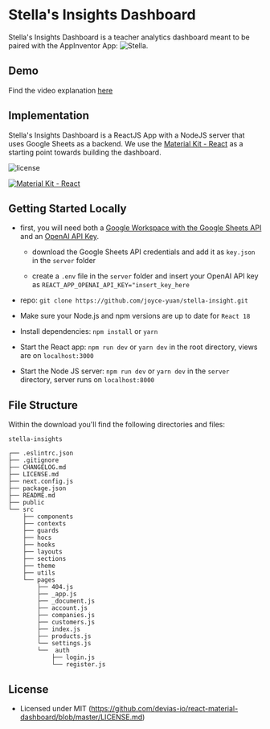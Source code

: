 # Stella's Insights Dashboard
Stella's Insights Dashboard is a teacher analytics dashboard meant to be paired with the AppInventor App: ![Stella](https://gallery.appinventor.mit.edu/?galleryid=d9837487-26ab-4df1-8ad6-47885a19a945).

## Demo
Find the video explanation [here](https://drive.google.com/file/d/12TxurbUTJcVo4gkCpqx5UnpkWco_GN0k/view?usp=sharing)

## Implementation
Stella's Insights Dashboard is a ReactJS App with a NodeJS server that uses Google Sheets as a backend. We use the [Material Kit - React](https://material-kit-react.devias.io/) as a starting point towards building the dashboard. 

![license](https://img.shields.io/badge/license-MIT-blue.svg)

[![Material Kit - React](https://github.com/devias-io/material-kit-react/blob/main/public/assets/thumbnail.png)](https://material-kit-react.devias.io/)


## Getting Started Locally
- first, you will need both a [Google Workspace with the Google Sheets API](https://developers.google.com/workspace/guides/get-started) and an [OpenAI API Key](https://platform.openai.com/docs/introduction).

	- download the Google Sheets API credentials and add it as `key.json` in the `server` folder

	- create a `.env` file in the `server` folder and insert your OpenAI API key as `REACT_APP_OPENAI_API_KEY="insert_key_here`

- repo: `git clone https://github.com/joyce-yuan/stella-insight.git`

- Make sure your Node.js and npm versions are up to date for `React 18`

- Install dependencies: `npm install` or `yarn`

- Start the React app: `npm run dev` or `yarn dev` in the root directory, views are on `localhost:3000`

- Start the Node JS server: `npm run dev` or `yarn dev` in the `server` directory, server runs on `localhost:8000`

## File Structure

Within the download you'll find the following directories and files:

```
stella-insights

┌── .eslintrc.json
├── .gitignore
├── CHANGELOG.md
├── LICENSE.md
├── next.config.js
├── package.json
├── README.md
├── public
└── src
	├── components
	├── contexts
	├── guards
	├── hocs
	├── hooks
	├── layouts
	├── sections
	├── theme
	├── utils
	└── pages
		├── 404.js
		├── _app.js
		├── _document.js
		├── account.js
		├── companies.js
		├── customers.js
		├── index.js
		├── products.js
		└── settings.js
		└──  auth
			├── login.js
			└── register.js
```


## License

- Licensed under MIT (https://github.com/devias-io/react-material-dashboard/blob/master/LICENSE.md)

